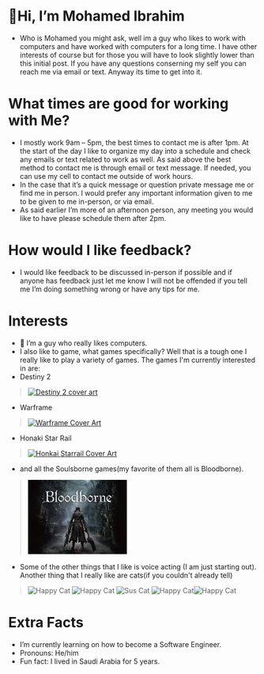 # **👋Hi, I’m Mohamed Ibrahim**
- Who is Mohamed you might ask, well im a guy who likes to work with computers and have worked with computers for a long time. I have other interests of course but for those you will have to look slightly lower than this initial post. If you have any questions conserning my self you can reach me via email or text. Anyway its time to get into it.
# **What times are good for working with Me?**
- I mostly work 9am – 5pm, the best times to contact me is after 1pm. At the start of the day I like to organize my day into a schedule and check any emails or text related to work as well. As said above the best method to contact me is through email or text message. If needed, you can use my cell to contact me outside of work hours.
- In the case that it’s a quick message or question private message me or find me in person. I would prefer any important information given to me to be given to me in-person, or via email.
- As said earlier I’m more of an afternoon person, any meeting you would like to have please schedule them after 2pm.
# **How would I like feedback?**
- I would like feedback to be discussed in-person if possible and if anyone has feedback just let me know I will not be offended if you tell me I’m doing something wrong or have any tips for me.
# **Interests**
- 👀 I’m a guy who really likes computers.
- I also like to game, what games specifically? Well that is a tough one I really like to play a variety of games. The games I'm currently interested in are:
- Destiny 2
> [<img src="https://upload.wikimedia.org/wikipedia/en/0/05/Destiny_2_%28artwork%29.jpg" alt="Destiny 2 cover art" width="200" hight="300"/>](https://en.wikipedia.org/wiki/Destiny_2)
- Warframe
> [<img src="https://upload.wikimedia.org/wikipedia/en/b/bd/Warframe_Cover_Art.png" alt="Warframe Cover Art" width="200" hight="300"/>](https://en.wikipedia.org/wiki/Warframe)
- Honaki Star Rail
> [<img src="https://aboutmoib.netlify.app/Pictures/HonkaiStarrail.png" alt="Honkai Starrail Cover Art" width="200" hight="300"/>](https://en.wikipedia.org/wiki/Honkai:_Star_Rail)
- and all the Soulsborne games(my favorite of them all is Bloodborne).
> [<img src="Pictures/NVmnBXze9ElHzU6SmykrJLIV.jpeg" alt="Bloodborne Cover Art" width="200" hight="300"/>](https://en.wikipedia.org/wiki/Bloodborne)
- Some of the other things that I like is voice acting (I am just starting out). Another thing that I really like are cats(if you couldn't already tell)
> <img src="https://aboutmoib.netlify.app/Pictures/happy-cat-happy-happy-cat.gif" alt="Happy Cat" width="200" hight="300"/> <img src="https://aboutmoib.netlify.app/Pictures/happy-cat-happy-happy-cat.gif" alt="Happy Cat" width="200" hight="300"/> <img src="https://aboutmoib.netlify.app/Pictures/cat-cat-meme.gif" alt="Sus Cat" width="200" hight="300"/> <img src="https://aboutmoib.netlify.app/Pictures/happy-cat-happy-happy-cat.gif" alt="Happy Cat" width="200" hight="300"/><img src="https://aboutmoib.netlify.app/Pictures/happy-cat-happy-happy-cat.gif" alt="Happy Cat" width="200" hight="300"/>
# **Extra Facts**
- I’m currently learning on how to become a Software Engineer.
- Pronouns: He/him
- Fun fact: I lived in Saudi Arabia for 5 years.

<!---
Moibrahi7/Moibrahi7 is a ✨ special ✨ repository because its `README.md` (this file) appears on your GitHub profile.
You can click the Preview link to take a look at your changes.
--->
